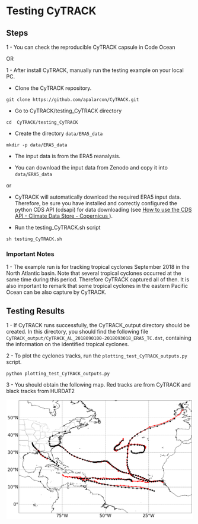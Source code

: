 # Testing CyTRACK
## Steps

1 - You can check the reproducible CyTRACK capsule in Code Ocean

OR

1 - After install CyTRACK, manually run the testing example on your local PC. 

* Clone the CyTRACK repository.

 ```
git clone https://github.com/apalarcon/CyTRACK.git
  ```

* Go to CyTRACK/testing_CyTRACK directory
```
cd  CyTRACK/testing_CyTRACK
```
* Create the directory ```data/ERA5_data```
```
mkdir -p data/ERA5_data
```
* The input data is from the ERA5 reanalysis.
  
- You can download the input data from Zenodo and copy it into ```data/ERA5_data```

or

- CyTRACK will automatically download the required ERA5 input data. Therefore, be sure you have installed and correctly configured the python CDS API (cdsapi) for data downloading (see <a href="https://cds.climate.copernicus.eu/api-how-to" target="blank"> How to use the CDS API - Climate Data Store - Copernicus </a>).

* Run the testing_CyTRACK.sh script

```
sh testing_CyTRACK.sh
```
### Important Notes
1 - The example run is for tracking tropical cyclones September 2018 in the North Atlantic basin. Note that several tropical cyclones occurred at the same time during this period. Therefore CyTRACK captured all of then. It is also important to remark that some tropical cyclones in the eastern Pacific Ocean can be also capture by CyTRACK.

## Testing Results
1 - If CyTRACK runs successfully, the CyTRACK_output directory should be created. In this directory, you should find the following file ```CyTRACK_output/CyTRACK_AL_2018090100-2018093018_ERA5_TC.dat```, containing the information on the identified tropical cyclones.

2 - To plot the cyclones tracks, run the ```plotting_test_CyTRACK_outputs.py``` script.
```
python plotting_test_CyTRACK_outputs.py
```
3 - You should obtain the following map. Red tracks are from CyTRACK  and black tracks from HURDAT2

![plot](./image/CyTRACK_testing_tracks.png)
